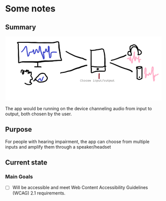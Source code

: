 # Some notes

## Summary

![Diagram of how the different components will interact together](./image/summary.png)

The app would be running on the device channeling audio from input to output, both chosen by the user.

## Purpose

For people with hearing impairment, the app can choose from multiple inputs and amplify them through a speaker/headset

## Current state

### Main Goals

- [ ] Will be accessible and meet Web Content Accessibility Guidelines (WCAG) 2.1 requirements.
